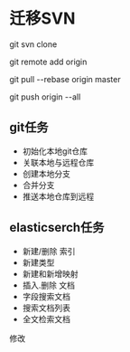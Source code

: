 # 迁移SVN #
git svn clone

git remote add origin 

git pull --rebase origin master

git push origin --all

## git任务 ##
- 初始化本地git仓库
- 关联本地与远程仓库
- 创建本地分支
- 合并分支
- 推送本地仓库到远程

## elasticserch任务 ##
- 新建/删除 索引
- 新建类型
- 新建和新增映射
- 插入.删除 文档
- 字段搜索文档
- 搜索文档列表
- 全文检索文档

修改